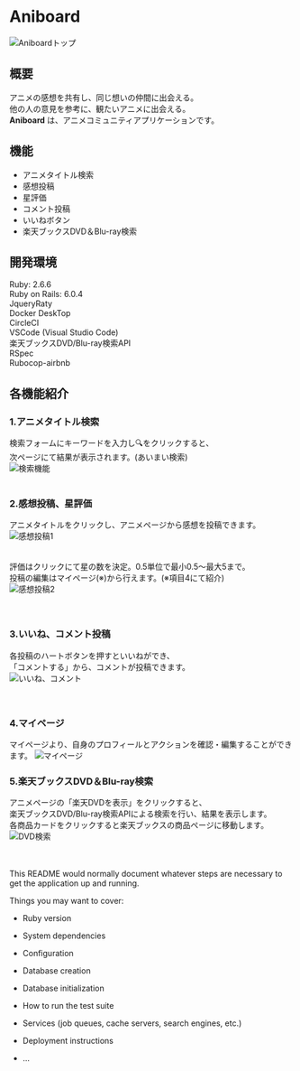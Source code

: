 # <i class="fas fa-splotch"></i>Aniboard
![Aniboardトップ](https://user-images.githubusercontent.com/75761741/137582841-6cebfdc2-ae92-4c8a-a65a-6efa60c22002.png)
## 概要
アニメの感想を共有し、同じ想いの仲間に出会える。  
他の人の意見を参考に、観たいアニメに出会える。  
__Aniboard__ は、アニメコミュニティアプリケーションです。

## 機能
- アニメタイトル検索
- 感想投稿
- 星評価
- コメント投稿
- いいねボタン
- 楽天ブックスDVD＆Blu-ray検索

## 開発環境
Ruby: 2.6.6   
Ruby on Rails: 6.0.4  
JqueryRaty  
Docker DeskTop  
CircleCI  
VSCode (Visual Studio Code)  
楽天ブックスDVD/Blu-ray検索API  
RSpec  
Rubocop-airbnb  

## 各機能紹介
### __1.アニメタイトル検索__  
検索フォームにキーワードを入力し🔍をクリックすると、  
次ページにて結果が表示されます。(あいまい検索)  
![検索機能](https://user-images.githubusercontent.com/75761741/138652523-5a4627e0-38af-4e1c-a3bf-203a3c532bec.png)
<br>
<br>
### __2.感想投稿、星評価__  
アニメタイトルをクリックし、アニメページから感想を投稿できます。  
![感想投稿1](https://user-images.githubusercontent.com/75761741/138659425-05b257e2-3325-4d4c-b3e4-d9cacd249345.png)  
<br>
<br>
評価はクリックにて星の数を決定。0.5単位で最小0.5〜最大5まで。  
投稿の編集はマイページ(※)から行えます。(※項目4にて紹介)  
![感想投稿2](https://user-images.githubusercontent.com/75761741/138663211-86e96952-c5c9-4c31-8c24-b3ba00657b37.png)  
<br>
<br>
### __3.いいね、コメント投稿__  
各投稿のハートボタンを押すといいねができ、  
「コメントする」から、コメントが投稿できます。  
![いいね、コメント](https://user-images.githubusercontent.com/75761741/138667184-ffbe67cc-bee8-4ca6-962f-86f145265584.png)  
<br>
<br>
### __4.マイページ__  
マイページより、自身のプロフィールとアクションを確認・編集することができます。
![マイページ](https://user-images.githubusercontent.com/75761741/138668544-feca2f9c-efd0-4cd9-a9e5-1c333424d147.png)

### __5.楽天ブックスDVD＆Blu-ray検索__  
アニメページの「楽天DVDを表示」をクリックすると、  
楽天ブックスDVD/Blu-ray検索APIによる検索を行い、結果を表示します。  
各商品カードをクリックすると楽天ブックスの商品ページに移動します。  
![DVD検索](https://user-images.githubusercontent.com/75761741/138664414-1c707ff9-dce2-413a-aa0f-fa683bef10be.png)  
<br>
<br>

This README would normally document whatever steps are necessary to get the
application up and running.

Things you may want to cover:

* Ruby version

* System dependencies

* Configuration

* Database creation

* Database initialization

* How to run the test suite

* Services (job queues, cache servers, search engines, etc.)

* Deployment instructions

* ...
